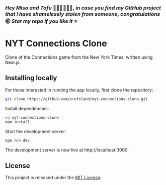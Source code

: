 ### _Hey Miso and Tofu_ 👰🏻‍♀️🤵🏻‍♂️, _in case you find my GitHub project that I have shamelessly stolen from someone, congratulations_ ㊗ _Star my repo if you like it_ ⭐️

# NYT Connections Clone

Clone of the Connections game from the New York Times, written using Next.js.

## Installing locally

For those interested in running the app locally, first clone the repository:
```bash
git clone https://github.com/srefsland/nyt-connections-clone.git
```

Install dependencies:
```bash
cd nyt-connections-clone
npm install
```

Start the development server:
```bash
npm run dev
```

The development server is now live at http://localhost:3000.

## License

This project is released under the [MIT License](LICENSE.md).

